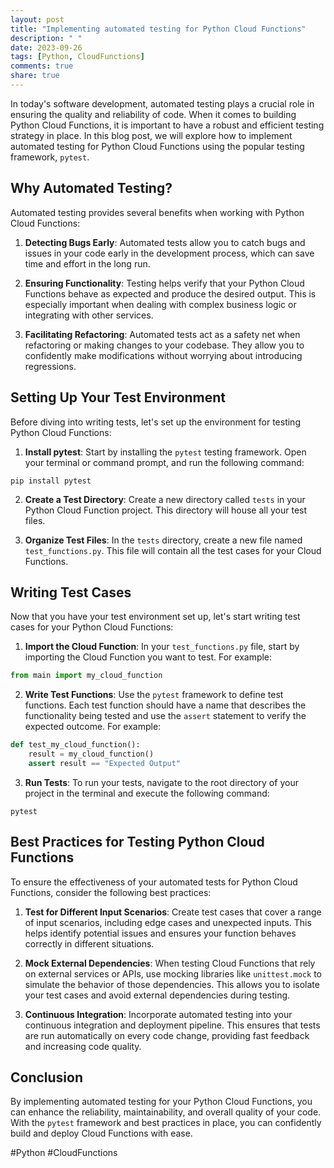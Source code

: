 ```yaml
---
layout: post
title: "Implementing automated testing for Python Cloud Functions"
description: " "
date: 2023-09-26
tags: [Python, CloudFunctions]
comments: true
share: true
---
```


In today's software development, automated testing plays a crucial role in ensuring the quality and reliability of code. When it comes to building Python Cloud Functions, it is important to have a robust and efficient testing strategy in place. In this blog post, we will explore how to implement automated testing for Python Cloud Functions using the popular testing framework, `pytest`.

## Why Automated Testing?

Automated testing provides several benefits when working with Python Cloud Functions:

1. **Detecting Bugs Early**: Automated tests allow you to catch bugs and issues in your code early in the development process, which can save time and effort in the long run.

2. **Ensuring Functionality**: Testing helps verify that your Python Cloud Functions behave as expected and produce the desired output. This is especially important when dealing with complex business logic or integrating with other services.

3. **Facilitating Refactoring**: Automated tests act as a safety net when refactoring or making changes to your codebase. They allow you to confidently make modifications without worrying about introducing regressions.

## Setting Up Your Test Environment

Before diving into writing tests, let's set up the environment for testing Python Cloud Functions:

1. **Install pytest**: Start by installing the `pytest` testing framework. Open your terminal or command prompt, and run the following command:

```shell
pip install pytest
```

2. **Create a Test Directory**: Create a new directory called `tests` in your Python Cloud Function project. This directory will house all your test files.

3. **Organize Test Files**: In the `tests` directory, create a new file named `test_functions.py`. This file will contain all the test cases for your Cloud Functions.

## Writing Test Cases

Now that you have your test environment set up, let's start writing test cases for your Python Cloud Functions:

1. **Import the Cloud Function**: In your `test_functions.py` file, start by importing the Cloud Function you want to test. For example:

```python
from main import my_cloud_function
```

2. **Write Test Functions**: Use the `pytest` framework to define test functions. Each test function should have a name that describes the functionality being tested and use the `assert` statement to verify the expected outcome. For example:

```python
def test_my_cloud_function():
    result = my_cloud_function()
    assert result == "Expected Output"
```

3. **Run Tests**: To run your tests, navigate to the root directory of your project in the terminal and execute the following command:

```shell
pytest
```

## Best Practices for Testing Python Cloud Functions

To ensure the effectiveness of your automated tests for Python Cloud Functions, consider the following best practices:

1. **Test for Different Input Scenarios**: Create test cases that cover a range of input scenarios, including edge cases and unexpected inputs. This helps identify potential issues and ensures your function behaves correctly in different situations.

2. **Mock External Dependencies**: When testing Cloud Functions that rely on external services or APIs, use mocking libraries like `unittest.mock` to simulate the behavior of those dependencies. This allows you to isolate your test cases and avoid external dependencies during testing.

3. **Continuous Integration**: Incorporate automated testing into your continuous integration and deployment pipeline. This ensures that tests are run automatically on every code change, providing fast feedback and increasing code quality.

## Conclusion

By implementing automated testing for your Python Cloud Functions, you can enhance the reliability, maintainability, and overall quality of your code. With the `pytest` framework and best practices in place, you can confidently build and deploy Cloud Functions with ease.

#Python #CloudFunctions